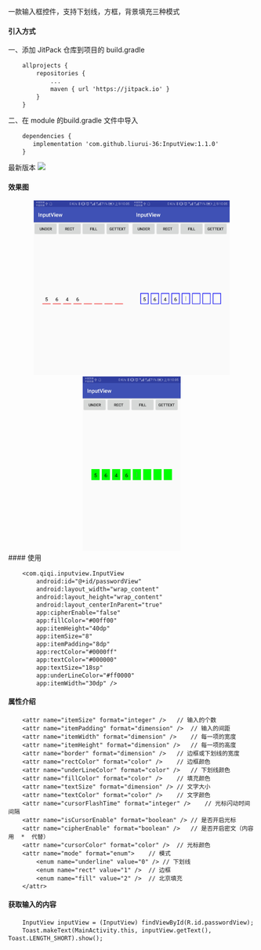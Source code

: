 一款输入框控件，支持下划线，方框，背景填充三种模式

#### 引入方式

一、添加 JitPack 仓库到项目的 build.gradle

```
    allprojects {
		repositories {
			...
			maven { url 'https://jitpack.io' }
		}
	}
```
二、在 module 的build.gradle 文件中导入
```
    dependencies {
	   implementation 'com.github.liurui-36:InputView:1.1.0'
	}
```
最新版本  [![](https://jitpack.io/v/liurui-36/InputView.svg)](https://jitpack.io/#liurui-36/InputView)

#### 效果图
<div align="center">
<img src="https://raw.githubusercontent.com/liurui-36/ReadmeResource/master/images/InputView/mode_underline.jpg" width="200px" /><img src="https://raw.githubusercontent.com/liurui-36/ReadmeResource/master/images/InputView/mode_rect.jpg" width="200px" /><img src="https://raw.githubusercontent.com/liurui-36/ReadmeResource/master/images/InputView/mode_fill.jpg" width="200px" />
</div>
#### 使用

```
    <com.qiqi.inputview.InputView
        android:id="@+id/passwordView"
        android:layout_width="wrap_content"
        android:layout_height="wrap_content"
        android:layout_centerInParent="true"
        app:cipherEnable="false"
        app:fillColor="#00ff00"
        app:itemHeight="40dp"
        app:itemSize="8"
        app:itemPadding="8dp"
        app:rectColor="#0000ff"
        app:textColor="#000000"
        app:textSize="18sp"
        app:underLineColor="#ff0000"
        app:itemWidth="30dp" />
```

#### 属性介绍
```
    <attr name="itemSize" format="integer" />   // 输入的个数
    <attr name="itemPadding" format="dimension" />  // 输入的间距
    <attr name="itemWidth" format="dimension" />    // 每一项的宽度
    <attr name="itemHeight" format="dimension" />   // 每一项的高度
    <attr name="border" format="dimension" />   // 边框或下划线的宽度
    <attr name="rectColor" format="color" />    // 边框颜色
    <attr name="underLineColor" format="color" />   // 下划线颜色
    <attr name="fillColor" format="color" />    // 填充颜色
    <attr name="textSize" format="dimension" /> // 文字大小
    <attr name="textColor" format="color" />    // 文字颜色
    <attr name="cursorFlashTime" format="integer" />    // 光标闪动时间间隔
    <attr name="isCursorEnable" format="boolean" /> // 是否开启光标
    <attr name="cipherEnable" format="boolean" />   // 是否开启密文（内容用  *  代替）
    <attr name="cursorColor" format="color" />  // 光标颜色
    <attr name="mode" format="enum">    // 模式
        <enum name="underline" value="0" /> // 下划线
        <enum name="rect" value="1" />  // 边框
        <enum name="fill" value="2" />  // 北京填充
    </attr>
```

#### 获取输入的内容

```
    InputView inputView = (InputView) findViewById(R.id.passwordView);
    Toast.makeText(MainActivity.this, inputView.getText(), Toast.LENGTH_SHORT).show();
```
